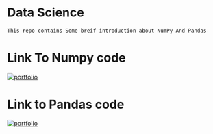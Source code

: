 # Data Science 
`This repo contains Some breif introduction about NumPy And Pandas`


# Link To Numpy code 
  [![portfolio](https://img.shields.io/badge/Link-000?style=for-the-badge&logo=ko-fi&logoColor=white)](https://github.com/b-khan7276/Data-Science/blob/master/introduction%20to%20numpy.ipynb)
# Link to Pandas code
 [![portfolio](https://img.shields.io/badge/Link-000?style=for-the-badge&logo=ko-fi&logoColor=white)](https://github.com/b-khan7276/Data-Science/blob/master/introduction%20to%20pandas.ipynb)

